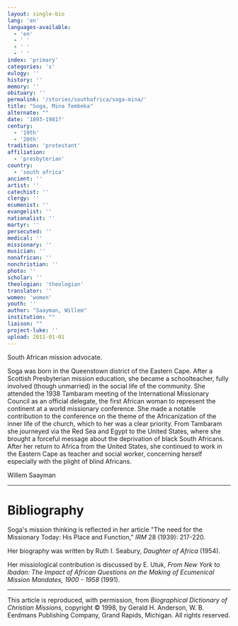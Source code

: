 ```yaml
---
layout: single-bio
lang: 'en'
languages-available:
  - 'en'
  - ' '
  - ' '
  - ' '
index: 'primary'
categories: 's'
eulogy: ''
history: ''
memory: ''
obituary: ''
permalink: '/stories/southafrica/soga-mina/'
title: "Soga, Mina Tembeka"
alternate: ""
date: '1893-1981?'
century:
  - '19th'
  - '20th'
tradition: 'protestant'
affiliation:
  - 'presbyterian'
country:
  - 'south africa'
ancient: ''
artist: ''
catechist: ''
clergy: ''
ecumenist: ''
evangelist: ''
nationalist: ''
martyr: ''
persecuted: ''
medical: ''
missionary: ''
musician: ''
nonafrican: ''
nonchristian: ''
photo: ''
scholar: ''
theologian: 'theologian'
translator: ''
women: 'women'
youth: ''
author: "Saayman, Willem"
institution: ""
liaison: ""
project-luke: ''
upload: 2011-01-01
---
```




South African mission advocate.

Soga was born in the Queenstown district of the Eastern Cape. After a Scottish Presbyterian mission education, she became a schoolteacher, fully involved (though unmarried) in the social life of the community. She attended the 1938 Tambaram meeting of the International Missionary Council as an official delegate, the first African woman to represent the continent at a world missionary conference. She made a notable contribution to the conference on the theme of the Africanization of the inner life of the church, which to her was a clear priority. From Tambaram she journeyed via the Red Sea and Egypt to the United States, where she brought a forceful message about the deprivation of black South Africans. After her return to Africa from the United States, she continued to work in the Eastern Cape as teacher and social worker, concerning herself especially with the plight of blind Africans.

Willem Saayman

---

# Bibliography

Soga's mission thinking is reflected in her article "The need for the Missionary Today: His Place and Function," *IRM* 28 (1939): 217-220.

Her biography was written by Ruth I. Seabury, *Daughter of Africa* (1954).

Her missiological contribution is discussed by E. Utuk, *From New York to Ibadan: The Impact of African Questions on the Making of Ecumenical Mission Mandates, 1900 - 1958* (1991).

---

This article is reproduced, with permission, from *Biographical Dictionary of Christian Missions*,   copyright &copy; 1998, by Gerald H. Anderson, W. B. Eerdmans Publishing Company, Grand Rapids, Michigan.  All rights reserved.
